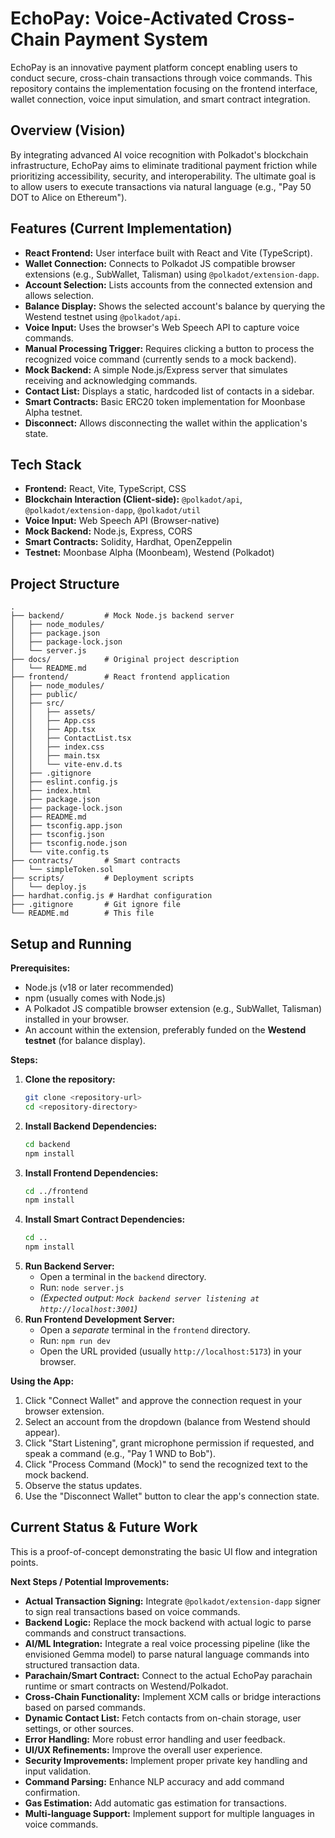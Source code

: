 # EchoPay: Voice-Activated Cross-Chain Payment System

EchoPay is an innovative payment platform concept enabling users to conduct secure, cross-chain transactions through voice commands. This repository contains the implementation focusing on the frontend interface, wallet connection, voice input simulation, and smart contract integration.

## Overview (Vision)

By integrating advanced AI voice recognition with Polkadot's blockchain infrastructure, EchoPay aims to eliminate traditional payment friction while prioritizing accessibility, security, and interoperability. The ultimate goal is to allow users to execute transactions via natural language (e.g., "Pay 50 DOT to Alice on Ethereum").

## Features (Current Implementation)

*   **React Frontend:** User interface built with React and Vite (TypeScript).
*   **Wallet Connection:** Connects to Polkadot JS compatible browser extensions (e.g., SubWallet, Talisman) using `@polkadot/extension-dapp`.
*   **Account Selection:** Lists accounts from the connected extension and allows selection.
*   **Balance Display:** Shows the selected account's balance by querying the Westend testnet using `@polkadot/api`.
*   **Voice Input:** Uses the browser's Web Speech API to capture voice commands.
*   **Manual Processing Trigger:** Requires clicking a button to process the recognized voice command (currently sends to a mock backend).
*   **Mock Backend:** A simple Node.js/Express server that simulates receiving and acknowledging commands.
*   **Contact List:** Displays a static, hardcoded list of contacts in a sidebar.
*   **Smart Contracts:** Basic ERC20 token implementation for Moonbase Alpha testnet.
*   **Disconnect:** Allows disconnecting the wallet within the application's state.

## Tech Stack

*   **Frontend:** React, Vite, TypeScript, CSS
*   **Blockchain Interaction (Client-side):** `@polkadot/api`, `@polkadot/extension-dapp`, `@polkadot/util`
*   **Voice Input:** Web Speech API (Browser-native)
*   **Mock Backend:** Node.js, Express, CORS
*   **Smart Contracts:** Solidity, Hardhat, OpenZeppelin
*   **Testnet:** Moonbase Alpha (Moonbeam), Westend (Polkadot)

## Project Structure

```
.
├── backend/         # Mock Node.js backend server
│   ├── node_modules/
│   ├── package.json
│   ├── package-lock.json
│   └── server.js
├── docs/            # Original project description
│   └── README.md
├── frontend/        # React frontend application
│   ├── node_modules/
│   ├── public/
│   ├── src/
│   │   ├── assets/
│   │   ├── App.css
│   │   ├── App.tsx
│   │   ├── ContactList.tsx
│   │   ├── index.css
│   │   ├── main.tsx
│   │   └── vite-env.d.ts
│   ├── .gitignore
│   ├── eslint.config.js
│   ├── index.html
│   ├── package.json
│   ├── package-lock.json
│   ├── README.md
│   ├── tsconfig.app.json
│   ├── tsconfig.json
│   ├── tsconfig.node.json
│   └── vite.config.ts
├── contracts/       # Smart contracts
│   └── simpleToken.sol
├── scripts/         # Deployment scripts
│   └── deploy.js
├── hardhat.config.js # Hardhat configuration
├── .gitignore       # Git ignore file
└── README.md        # This file
```

## Setup and Running

**Prerequisites:**

*   Node.js (v18 or later recommended)
*   npm (usually comes with Node.js)
*   A Polkadot JS compatible browser extension (e.g., SubWallet, Talisman) installed in your browser.
*   An account within the extension, preferably funded on the **Westend testnet** (for balance display).

**Steps:**

1.  **Clone the repository:**
    ```bash
    git clone <repository-url>
    cd <repository-directory>
    ```
2.  **Install Backend Dependencies:**
    ```bash
    cd backend
    npm install
    ```
3.  **Install Frontend Dependencies:**
    ```bash
    cd ../frontend
    npm install
    ```
4.  **Install Smart Contract Dependencies:**
    ```bash
    cd ..
    npm install
    ```
5.  **Run Backend Server:**
    *   Open a terminal in the `backend` directory.
    *   Run: `node server.js`
    *   *(Expected output: `Mock backend server listening at http://localhost:3001`)*
6.  **Run Frontend Development Server:**
    *   Open a *separate* terminal in the `frontend` directory.
    *   Run: `npm run dev`
    *   Open the URL provided (usually `http://localhost:5173`) in your browser.

**Using the App:**

1.  Click "Connect Wallet" and approve the connection request in your browser extension.
2.  Select an account from the dropdown (balance from Westend should appear).
3.  Click "Start Listening", grant microphone permission if requested, and speak a command (e.g., "Pay 1 WND to Bob").
4.  Click "Process Command (Mock)" to send the recognized text to the mock backend.
5.  Observe the status updates.
6.  Use the "Disconnect Wallet" button to clear the app's connection state.

## Current Status & Future Work

This is a proof-of-concept demonstrating the basic UI flow and integration points.

**Next Steps / Potential Improvements:**

*   **Actual Transaction Signing:** Integrate `@polkadot/extension-dapp` signer to sign real transactions based on voice commands.
*   **Backend Logic:** Replace the mock backend with actual logic to parse commands and construct transactions.
*   **AI/ML Integration:** Integrate a real voice processing pipeline (like the envisioned Gemma model) to parse natural language commands into structured transaction data.
*   **Parachain/Smart Contract:** Connect to the actual EchoPay parachain runtime or smart contracts on Westend/Polkadot.
*   **Cross-Chain Functionality:** Implement XCM calls or bridge interactions based on parsed commands.
*   **Dynamic Contact List:** Fetch contacts from on-chain storage, user settings, or other sources.
*   **Error Handling:** More robust error handling and user feedback.
*   **UI/UX Refinements:** Improve the overall user experience.
*   **Security Improvements:** Implement proper private key handling and input validation.
*   **Command Parsing:** Enhance NLP accuracy and add command confirmation.
*   **Gas Estimation:** Add automatic gas estimation for transactions.
*   **Multi-language Support:** Implement support for multiple languages in voice commands.
